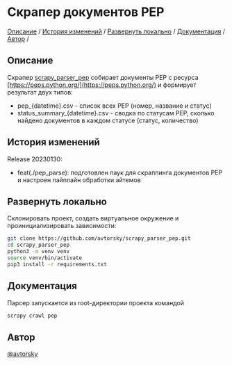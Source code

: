 # Скрапер документов PEP

[Описание](#описание) /
[История изменений](#история-изменений) /
[Развернуть локально](#развернуть-локально) /
[Документация](#документация) /
[Автор](#автор) /


## Описание

Скрапер [scrapy_parser_pep](https://github.com/avtorsky/scrapy_parser_pep) собирает документы PEP с ресурса [https://peps.python.org/](https://peps.python.org/) и формирует результат двух типов:

* pep_{datetime}.csv - список всех PEP (номер, название и статус)
* status_summary_{datetime}.csv - сводка по статусам PEP, сколько найдено документов в каждом статусе (статус, количество)

## История изменений

Release 20230130:
* feat(./pep_parse): подготовлен паук для скраппинга документов PEP и настроен пайплайн обработки айтемов

## Развернуть локально

Склонировать проект, создать виртуальное окружение и проинициализировать зависимости:

```bash
git clone https://github.com/avtorsky/scrapy_parser_pep.git
cd scrapy_parser_pep
python3 -m venv venv
source venv/bin/activate
pip3 install -r requirements.txt
```

## Документация

Парсер запускается из root-директории проекта командой

```bash
scrapy crawl pep
```

## Автор

[@avtorsky](https://github.com/avtorsky)
